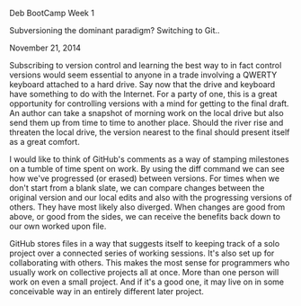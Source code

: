 Deb BootCamp Week 1

Subversioning the dominant paradigm? Switching to Git..

November 21, 2014

Subscribing to version control and learning the best way to in fact control versions would seem essential to anyone in a trade involving a QWERTY keyboard attached to a hard drive. Say now that the drive and keyboard have something to do with the Internet. For a party of one, this is a great opportunity for controlling versions with a mind for getting to the final draft. An author can take a snapshot of morning work on the local drive but also send them up from time to time to another place. Should the river rise and threaten the local drive, the version nearest to the final should present itself as a great comfort.

I would like to think of GitHub's comments as a way of stamping milestones on a tumble of time spent on work. By using the diff command we can see how we've progressed (or erased) between versions. For times when we don't start from a blank slate, we can compare changes between the original version and our local edits and also with the progressing versions of others. They have most likely also diverged. When changes are good from above, or good from the sides, we can receive the benefits back down to our own worked upon file.

GitHub stores files in a way that suggests itself to keeping track of a solo project over a connected series of working sessions.  It's also set up for collaborating with others. This makes the most sense for programmers who usually work on collective projects all at once. More than one person will work on even a small project. And if it's a good one, it may live on in some conceivable way in an entirely different later project.